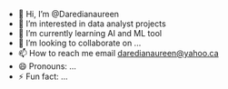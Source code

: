 - 👋 Hi, I’m @Daredianaureen
- 👀 I’m interested in data analyst projects
- 🌱 I’m currently learning AI and ML tool
- 💞️ I’m looking to collaborate on ...
- 📫 How to reach me email daredianaureen@yahoo.ca
- 😄 Pronouns: ...
- ⚡ Fun fact: ...

<!---
Daredianaureen/Daredianaureen is a ✨ special ✨ repository because its `README.md` (this file) appears on your GitHub profile.
You can click the Preview link to take a look at your changes.
--->
